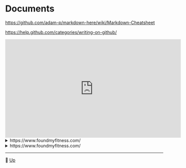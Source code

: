 # Documents

https://github.com/adam-p/markdown-here/wiki/Markdown-Cheatsheet

https://help.github.com/categories/writing-on-github/

<div align="center">
	<iframe width="560" height="315" src="https://www.youtube.com/embed/bz1Masw5QDs" frameborder="0" allow="accelerometer; autoplay; encrypted-media; gyroscope; picture-in-picture" allowfullscreen></iframe>
</div>

<details>
<summary>https://www.foundmyfitness.com/</summary>
<blockquote cite="https://www.foundmyfitness.com/" style="padding-top:2px;padding-bottom:2px;">
	<section>
		<img src="https://www.foundmyfitness.com/favicon.ico" width="16" height="16">
		<i>www.foundmyfitness.com</i>
	</section>
	<section>
		<a href="https://www.foundmyfitness.com/">
			<b>FoundMyFitness</b>
		</a>
	</section>
	<section>
		Promoting strategies to increase healthspan, well-being, cognitive and physical performance through deeper understandings of nutrition, genetics, and cell biology.
	</section>
	<section>
		<img src="https://www.foundmyfitness.com/images/fmf-og-image.jpg">
	</section>
</blockquote>
</details>

<details>
	<summary>https://www.foundmyfitness.com/</summary>
	<blockquote cite="https://www.foundmyfitness.com/" style="padding-top:2px;padding-bottom:2px;">
		<div align="center">
			<iframe width="852" height="315" src="https://www.foundmyfitness.com/" frameborder="0"></iframe>
		</div>
	</blockquote>
</details>

---
🔺 [Up](../index.md)